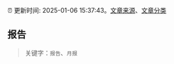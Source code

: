:alarm_clock: 更新时间: 2025-01-06 15:37:43。[文章来源](/README.md)、[文章分类](/TAGS.md)

## 报告


> 关键字：`报告`、`月报`



